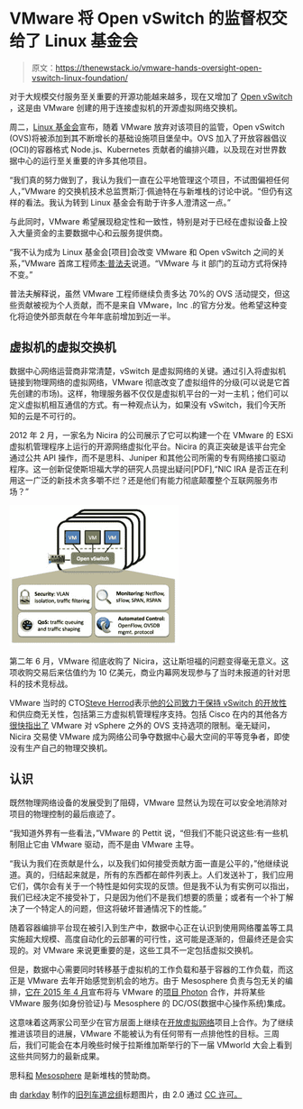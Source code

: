 # VMware 将 Open vSwitch 的监督权交给了 Linux 基金会

> 原文：<https://thenewstack.io/vmware-hands-oversight-open-vswitch-linux-foundation/>

对于大规模交付服务至关重要的开源功能越来越多，现在又增加了 [Open vSwitch](http://openvswitch.org/) ，这是由 VMware 创建的用于连接虚拟机的开源虚拟网络交换机。

周二，[Linux 基金会](https://www.linuxfoundation.org/)宣布，随着 VMware 放弃对该项目的监管，Open vSwitch (OVS)将被添加到其不断增长的基础设施项目堡垒中。OVS 加入了开放容器倡议(OCI)的容器格式 Node.js、Kubernetes 贡献者的编排兴趣，以及现在对世界数据中心的运行至关重要的许多其他项目。

“我们真的努力做到了，我认为我们一直在公平地管理这个项目，不试图偏袒任何人，”VMware 的交换机技术总监贾斯汀·佩迪特在与新堆栈的讨论中说。“但仍有这样的看法。我认为转到 Linux 基金会有助于许多人澄清这一点。”

与此同时，VMware 希望展现稳定性和一致性，特别是对于已经在虚拟设备上投入大量资金的主要数据中心和云服务提供商。

“我不认为成为 Linux 基金会[项目]会改变 VMware 和 Open vSwitch 之间的关系，”VMware 首席工程师[本·普法夫](https://twitter.com/Ben_Pfaff)说道。“VMware 与 it 部门的互动方式将保持不变。”

普法夫解释说，虽然 VMware 工程师继续负责多达 70%的 OVS 活动提交，但这些贡献被视为个人贡献，而不是来自 VMware，Inc .的官方分发。他希望这种变化将迫使外部贡献在今年年底前增加到近一半。

## 虚拟机的虚拟交换机

数据中心网络运营商非常清楚，vSwitch 是虚拟网络的关键。通过引入将虚拟机链接到物理网络的虚拟网络，VMware 彻底改变了虚拟组件的分级(可以说是它首先创建的市场)。这样，物理服务器不仅仅是虚拟机平台的一对一主机；他们可以定义虚拟机相互通信的方式。有一种观点认为，如果没有 vSwitch，我们今天所知的云是不可行的。

2012 年 2 月，一家名为 Nicira 的公司展示了它可以构建一个在 VMware 的 ESXi 虚拟机管理程序上运行的开源网络虚拟化平台。Nicira 的真正突破是该平台完全通过公共 API 操作，而不是思科、Juniper 和其他公司所需的专有网络接口驱动程序。这一创新促使斯坦福大学的研究人员提出疑问[PDF],“NIC IRA 是否正在利用这一广泛的新技术贪多嚼不烂？还是他们有能力彻底颠覆整个互联网服务市场？”

[![featured-image](img/e3db169656256ed9879dd172cd4c4047.png)](http://openvswitch.org/)

第二年 6 月，VMware 彻底收购了 Nicira，这让斯坦福的问题变得毫无意义。这项收购交易后来估值约为 10 亿美元，商业内幕网发现参与了当时未报道的针对思科的技术竞标战。

VMware 当时的 CTO[Steve Herrod](https://www.linkedin.com/in/steveherrod)表示[他的公司致力于保持 vSwitch 的开放性](http://networkstatic.net/nicira-acquisition-by-vmware-winners-and-losers/)和供应商无关性，包括第三方虚拟机管理程序支持。包括 Cisco 在内的其他各方[很快指出了](http://blogs.cisco.com/datacenter/mp-bgp-evpn-control-plane-for-vxlan-sdn-is-growing-up) VMware 对 vSphere 之外的 OVS 支持选项的限制。毫无疑问，Nicira 交易使 VMware 成为网络公司争夺数据中心最大空间的平等竞争者，即使没有生产自己的物理交换机。

## 认识

既然物理网络设备的发展受到了阻碍，VMware 显然认为现在可以安全地消除对项目的物理控制的最后痕迹了。

“我知道外界有一些看法，”VMware 的 Pettit 说，“但我们不能只说这些:有一些机制阻止它由 VMware 驱动，而不是由 VMware 主导。

“我认为我们在贡献是什么，以及我们如何接受贡献方面一直是公平的，”他继续说道。真的，归结起来就是，所有的东西都在邮件列表上。人们发送补丁，我们应用它们，偶尔会有关于一个特性是如何实现的反馈。但是我不认为有实例可以指出，我们已经决定不接受补丁，只是因为他们不是我们想要的质量；或者有一个补丁解决了一个特定人的问题，但这将破坏普通情况下的性能。”

随着容器编排平台现在被引入到生产中，数据中心正在认识到使用网络覆盖等工具实施超大规模、高度自动化的云部署的可行性，这可能是逐渐的，但最终还是会实现的。对 VMware 来说更重要的是，这些工具不一定包括虚拟交换机。

但是，数据中心需要同时转移基于虚拟机的工作负载和基于容器的工作负载，而这正是 VMware 去年开始感觉到机会的地方。由于 Mesosphere 负责与包无关的编排，[它在 2015 年 4 月](https://mesosphere.com/blog/2015/04/20/were-tackling-container-security-at-scale-with-vmware/)宣布将与 VMware 的[项目 Photon](https://thenewstack.io/vmware-open-sources-photon-controller/) 合作，并将某些 VMware 服务(如身份验证)与 Mesosphere 的 DC/OS(数据中心操作系统)集成。

这意味着这两家公司至少在官方层面上继续在[开放虚拟网络](http://blog.sflow.com/2015/09/open-virtual-network-ovn.html)项目上合作。为了继续推进该项目的进展，VMware 不能被认为有任何带有一点排他性的目标。三周后，我们可能会在本月晚些时候于拉斯维加斯举行的下一届 VMworld 大会上看到这些共同努力的最新成果。

思科[和](https://blogs.cisco.com/tag/mantl) [Mesosphere](https://d2iq.com/) 是新堆栈的赞助商。

由 [darkday](https://www.flickr.com/photos/drainrat/) 制作的[旧列车道岔组](https://www.flickr.com/photos/drainrat/16644778772/in/photolist-rmQQQm-mMwh-ehyRhj-pv5C7Z-gY5n8F-dbHfyz-rcVTV9-sHC6yq-aSkswp-5ZEy3v-qEwXy4-biKddF-fsA8zq-r3BuqU-eBEvp-qLwxs6-6Ju6DB-kK5JE6-dHnPMt-9X71dT-hJtGat-9ey3MS-sEjJJF-p8Hubb-oJuiTn-9ey3tY-ocNTtL-p8PN7s-dTUEyu-9ey41N-pFDoFw-9v9mki-gMoM3N-38Cfjn-bdEMb-7b7f35-4ZJetA-4WAgbr-JDhyh-4RLkQ-JDhym-5bbauv-Nn4Df-njBrwR-e27MjV-c8b5mG-5PtECE-asCRkK-hCuyUU-DUB1dh)标题图片，由 2.0 通过 [CC 许可。](https://creativecommons.org/licenses/by/2.0/)

<svg xmlns:xlink="http://www.w3.org/1999/xlink" viewBox="0 0 68 31" version="1.1"><title>Group</title> <desc>Created with Sketch.</desc></svg>